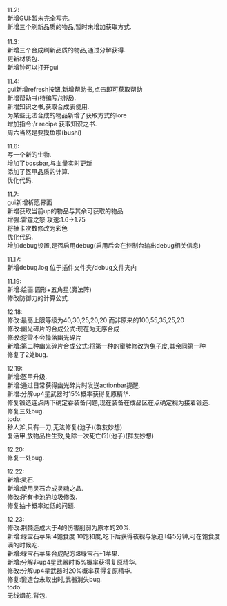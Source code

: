 11.2:\
新增GUI:暂未完全写完.\
新增三个刷新品质的物品,暂时未增加获取方式.\
\
11.3:\
新增三个合成刷新品质的物品,通过分解获得.\
更新材质包. \
新增钟可以打开gui

11.4:\
gui新增refresh按钮,新增帮助书,点击即可获取帮助\
新增帮助书(待编写/排版).\
新增知识之书,获取合成表使用.\
为某些无法合成的物品新增了获取方式的lore\
增加指令:/r recipe 获取知识之书.\
周六当然是要摸鱼啦(bushi)

11.6:\
写一个新的生物.\
增加了bossbar,与血量实时更新\
添加了盔甲品质的计算.\
优化代码.

11.7:\
gui新增祈愿界面\
新增获取当前up的物品与其余可获取的物品\
增强:雷霆之怒  攻速:1.6->1.75\
将抽卡次数修改为彩色\
优化代码.\
增加debug设置,是否启用debug(启用后会在控制台输出debug相关信息)

11.17:\
新增debug.log 位于插件文件夹/debug文件夹内

11.19:\
新增:绘画:圆形+五角星(魔法阵)\
修改防御力的计算公式.

12.18:\
修改:最高上限等级为40,30,25,20,20 而非原来的100,55,35,25,20\
修改:幽光碎片的合成公式:现在为无序合成\
修改:挖雪不会掉落幽光碎片\
新增:第二种幽光碎片合成公式:将第一种的蜜脾修改为兔子皮,其余同第一种\
修复了2处bug.

12.19:\
新增:盔甲升级.\
新增:通过日常获得幽光碎片时发送actionbar提醒.\
新增:分解up4星武器时15%概率获得复原精华.\
修复锻造连点两下确定吞装备问题,现在装备在成品区在点确定视为接着锻造.\
修复三处bug.\
todo:\
秒人斧,只有一刀,无法修复(池子)(群友妙想)\
复活甲,放物品栏生效,免除一次死亡(?)(池子)(群友妙想)

12.20:\
修复一处bug.

12.22:\
新增:灵石.\
新增:使用灵石合成灵魂之晶.\
修改:所有卡池的垃圾修改.\
修复抽卡概率过低的问题.

12.23:\
修改:荆棘造成大于4的伤害削弱为原本的20%.\
新增:绿宝石苹果:4饱食度 10饱和度,吃下后获得夜视与急迫II各5分钟,可在饱食度满的时候吃.\
新增:绿宝石苹果合成配方:8绿宝石+1苹果.\
新增:分解非up4星武器时15%概率获得复原精华.\
修改:分解up4星武器时20%概率获得复原精华.\
修复:锻造台未取出时,武器消失bug.\
todo:\
无线烟花,背包.

